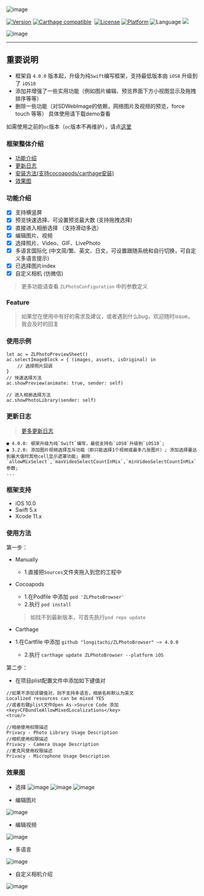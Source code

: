![image](https://github.com/longitachi/ImageFolder/blob/master/ZLPhotoBrowser/ZLPhotoBrowser.png)

[![Version](https://img.shields.io/cocoapods/v/ZLPhotoBrowser.svg?style=flat)](http://cocoadocs.org/docsets/ZLPhotoBrowser)
[![Carthage compatible](https://img.shields.io/badge/Carthage-compatible-4BC51D.svg?style=flat)](https://github.com/Carthage/Carthage)&nbsp;
[![License](https://img.shields.io/cocoapods/l/ZLPhotoBrowser.svg?style=flat)](http://cocoadocs.org/docsets/ZLPhotoBrowser)
[![Platform](https://img.shields.io/cocoapods/p/ZLPhotoBrowser.svg?style=flat)](http://cocoadocs.org/docsets/ZLPhotoBrowser)
![Language](https://img.shields.io/badge/Language-%20Swift%20-blue.svg)
<a href="http://www.jianshu.com/u/a02909a8a93b"><img src="https://img.shields.io/badge/JianShu-@longitachi-red.svg?style=flat"></a>

![image](https://github.com/longitachi/ImageFolder/blob/master/ZLPhotoBrowser/preview_small.png)

----------------------------------------

## 重要说明
* 框架自 `4.0.0` 版本起，升级为纯`Swift`编写框架，支持最低版本由 `iOS8` 升级到了 `iOS10`
* 添加并增强了一些实用功能（例如图片编辑、预览界面下方小视图显示及拖拽排序等等）
* 删除一些功能（对SDWebImage的依赖，网络图片及视频的预览，force touch 等等）
具体使用请下载demo查看

如需使用之前的`oc`版本（`oc`版本不再维护），请点[这里](https://github.com/longitachi/ZLPhotoBrowser-objc)

### 框架整体介绍
* [功能介绍](#功能介绍)
* [更新日志](#更新日志)
* [安装方法(支持cocoapods/carthage安装)](#安装方法)
* [效果图](#效果图)

### <a id="功能介绍"></a>功能介绍
- [x] 支持横竖屏
- [x] 预览快速选择、可设置预览最大数 (支持拖拽选择)
- [x] 直接进入相册选择 （支持滑动多选）
- [x] 编辑图片、视频
- [x] 选择照片、Video、GIF、LivePhoto
- [x] 多语言国际化 (中文简/繁、英文、日文，可设置跟随系统和自行切换，可自定义多语言提示)
- [x] 已选择图片index
- [x] 自定义相机 (仿微信)
> 更多功能请查看 `ZLPhotoConfiguration` 中的参数定义

### Feature

> 如果您在使用中有好的需求及建议，或者遇到什么bug，欢迎随时issue，我会及时的回复
 
 ### 使用示例
 ```
 let ac = ZLPhotoPreviewSheet()
 ac.selectImageBlock = { (images, assets, isOriginal) in
     // 选择照片回调
 }
 // 快速选择方法
 ac.showPreview(animate: true, sender: self)
 
 // 进入相册选择方法
 ac.showPhotoLibrary(sender: self)
 ```
 
 
### 更新日志
> [更多更新日志](https://github.com/longitachi/ZLPhotoBrowser/blob/master/UPDATELOG.md)
```
● 4.0.0: 框架升级为纯`Swift`编写，最低支持右`iOS8`升级到`iOS10`;
● 3.2.0: 添加图片视频选择互斥功能（即只能选择1个视频或最多几张图片）; 添加选择量达到最大值时其他cell显示遮罩功能; 删除`allowMixSelect`,`maxVideoSelectCountInMix`,`minVideoSelectCountInMix`参数;
...
```

### 框架支持
* iOS 10.0
* Swift 5.x
* Xcode 11.x


### <a id="安装方法"></a>使用方法

第一步：
* Manually 
  * 1.直接把`Sources`文件夹拖入到您的工程中
  
* Cocoapods
  * 1.在Podfile 中添加 `pod 'ZLPhotoBrowser'`
  * 2.执行 `pod install`
  > 如找不到最新版本，可首先执行`pod repo update`
  
* Carthage
* 1.在Cartfile 中添加 `github "longitachi/ZLPhotoBrowser" ~> 4.0.0`
  * 2.执行 `carthage update ZLPhotoBrowser --platform iOS`
  

第二步：
- 在项目plist配置文件中添加如下键值对
```objc
//如果不添加该键值对，则不支持多语言，相册名称默认为英文
Localized resources can be mixed YES
//或者右键plist文件Open As->Source Code 添加
<key>CFBundleAllowMixedLocalizations</key>
<true/>

//相册使用权限描述
Privacy - Photo Library Usage Description
//相机使用权限描述
Privacy - Camera Usage Description
//麦克风使用权限描述
Privacy - Microphone Usage Description
```

### <a id="效果图"></a> 效果图
- 选择
![image](https://github.com/longitachi/ImageFolder/blob/master/ZLPhotoBrowser/%E5%BF%AB%E9%80%9F%E9%80%89%E6%8B%A9.gif)
![image](https://github.com/longitachi/ImageFolder/blob/master/ZLPhotoBrowser/%E7%9B%B8%E5%86%8C%E5%86%85%E9%83%A8%E9%80%89%E6%8B%A9.gif)
![image](https://github.com/longitachi/ImageFolder/blob/master/ZLPhotoBrowser/%E9%A2%84%E8%A7%88%E5%A4%A7%E5%9B%BE.gif)

- 编辑图片

![image](https://github.com/longitachi/ImageFolder/blob/master/ZLPhotoBrowser/editImage.gif)

- 编辑视频

![image](https://github.com/longitachi/ImageFolder/blob/master/ZLPhotoBrowser/editVideo.gif)

- 多语言

![image](https://github.com/longitachi/ImageFolder/blob/master/ZLPhotoBrowser/%E5%A4%9A%E8%AF%AD%E8%A8%80.gif)

- 自定义相机介绍

![image](https://github.com/longitachi/ImageFolder/blob/master/ZLPhotoBrowser/introduce.png)


